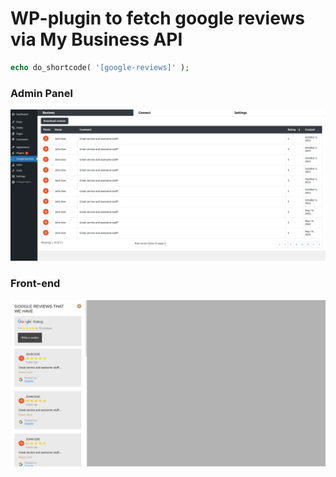 # WP-plugin to fetch google reviews via My Business API

```php
echo do_shortcode( '[google-reviews]' );
```
### Admin Panel
![alt text](https://github.com/SidunOleh/google-reviews/blob/main/src/assets/public/img/google-reviews-admin.png?raw=true)
### Front-end
![alt text](https://github.com/SidunOleh/google-reviews/blob/main/src/assets/public/img/google-reviews.png?raw=true)